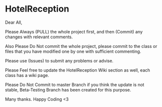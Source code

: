 # HotelReception
Dear All,

Please Always (PULL) the whole project first, and then (Commit) any changes with relevant comments.

Also Please Do Not commit the whole project, please commit to the class or files that you have modified 
one by one with sufficient commenting.

Please use (Issues) to submit any problems or advise.

Please Feel free to update the HotelReception Wiki section as well, each class has a wiki page.

Please Do Not Commit to master Branch if you think the update is not stable, 
Beta-Testing Branch has been created for this purpose.



Many thanks.
Happy Coding <3


